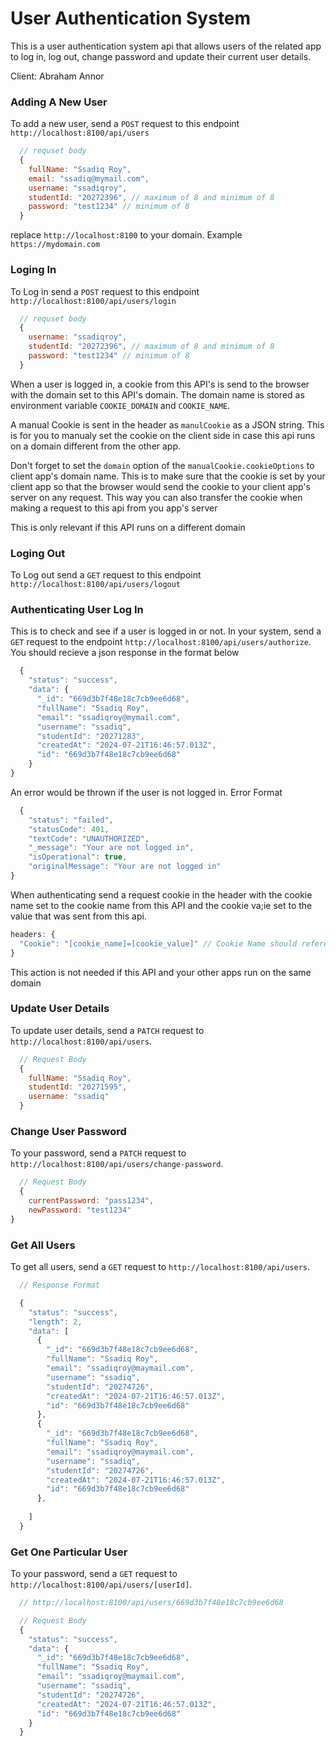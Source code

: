 # User Authentication System
This is a user authentication system api that allows users of the related app to log in, log out, change password and update their current user details.

Client: Abraham Annor



### Adding A New User
To add a new user, send a `POST` request to this endpoint `http://localhost:8100/api/users`
```js
  // requset body 
  {
    fullName: "Ssadiq Roy",
    email: "ssadiq@mymail.com",
    username: "ssadiqroy",
    studentId: "20272396", // maximum of 8 and minimum of 8
    password: "test1234" // minimum of 8
  }
```
replace `http://localhost:8100` to your domain. Example `https://mydomain.com`



### Loging In
To Log in send a `POST` request to this endpoint `http://localhost:8100/api/users/login`
```js
  // requset body
  {
    username: "ssadiqroy",
    studentId: "20272396", // maximum of 8 and minimum of 8
    password: "test1234" // minimum of 8
  }
```
When a user is logged in, a cookie from this API's is send to the browser with the domain set to this API's domain. The domain name is stored as environment variable `COOKIE_DOMAIN` and `COOKIE_NAME`.

A manual Cookie is sent in the header as `manulCookie` as a JSON string. This is for you to manualy set the cookie on the client side in case this api runs on a domain different from the other app.

Don't forget to set the `domain` option of the `manualCookie.cookieOptions` to client app's domain name. This is to make sure that the cookie is set by your client app so that the browser would send the cookie to your client app's server on any request. This way you can also transfer the cookie when making a request to this api from you app's server

This is only relevant if this API runs on a different domain

### Loging Out
To Log out send a `GET` request to this endpoint `http://localhost:8100/api/users/logout`



### Authenticating User Log In
This is to check and see if a user is logged in or not. In your system, send a `GET` request to the endpoint `http://localhost:8100/api/users/authorize`. You should recieve a json response in the format below
```js
  {
    "status": "success",
    "data": {
      "_id": "669d3b7f48e18c7cb9ee6d68",
      "fullName": "Ssadiq Roy",
      "email": "ssadiqroy@mymail.com",
      "username": "ssadiq",
      "studentId": "20271283",
      "createdAt": "2024-07-21T16:46:57.013Z",
      "id": "669d3b7f48e18c7cb9ee6d68"
    }
}
```
An error would be thrown if the user is not logged in. Error Format
```js
  {
    "status": "failed",
    "statusCode": 401,
    "textCode": "UNAUTHORIZED",
    "_message": "Your are not logged in",
    "isOperational": true,
    "originalMessage": "Your are not logged in"
}
```
When authenticating send a request cookie in the header with the cookie name set to the cookie name from this API and the cookie va;ie set to the value that was sent from this api. 
```js 
headers: {
  "Cookie": "[cookie_name]=[cookie_value]" // Cookie Name should reference the cookie name of this api. Check the anviroment variable COOKIE_NAME
} 
```

This action is not needed if this API and your other apps run on the same domain



### Update User Details
To update user details, send a `PATCH` request to `http://localhost:8100/api/users`. 
```js
  // Request Body
  {
    fullName: "Ssadiq Roy",
    studentId: "20271595",
    username: "ssadiq"
  }
```



### Change User Password
To your password, send a `PATCH` request to `http://localhost:8100/api/users/change-password`. 
```js
  // Request Body
  {
    currentPassword: "pass1234",
    newPassword: "test1234"
}
```



### Get All Users
To get all users, send a `GET` request to `http://localhost:8100/api/users`. 
```js
  // Response Format

  {
    "status": "success",
    "length": 2,
    "data": [
      {
        "_id": "669d3b7f48e18c7cb9ee6d68",
        "fullName": "Ssadiq Roy",
        "email": "ssadiqroy@maymail.com",
        "username": "ssadiq",
        "studentId": "20274726",
        "createdAt": "2024-07-21T16:46:57.013Z",
        "id": "669d3b7f48e18c7cb9ee6d68"
      },
      {
        "_id": "669d3b7f48e18c7cb9ee6d68",
        "fullName": "Ssadiq Roy",
        "email": "ssadiqroy@maymail.com",
        "username": "ssadiq",
        "studentId": "20274726",
        "createdAt": "2024-07-21T16:46:57.013Z",
        "id": "669d3b7f48e18c7cb9ee6d68"
      },
        
    ]
  }
```



### Get One Particular User
To your password, send a `GET` request to `http://localhost:8100/api/users/[userId]`. 
```js
  // http://localhost:8100/api/users/669d3b7f48e18c7cb9ee6d68

  // Request Body
  {
    "status": "success",
    "data": {
      "_id": "669d3b7f48e18c7cb9ee6d68",
      "fullName": "Ssadiq Roy",
      "email": "ssadiqroy@maymail.com",
      "username": "ssadiq",
      "studentId": "20274726",
      "createdAt": "2024-07-21T16:46:57.013Z",
      "id": "669d3b7f48e18c7cb9ee6d68"
    }
  }
```
 